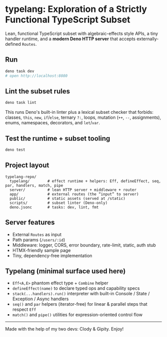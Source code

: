 # **typelang**: Exploration of a Strictly Functional TypeScript Subset

Lean, functional TypeScript subset with algebraic-effects style APIs, a tiny handler runtime, and a
**modern Deno HTTP server** that accepts externally-defined `Routes`.

## Run

```bash
deno task dev
# open http://localhost:8080
```

## Lint the subset rules

```bash
deno task lint
```

This runs Deno's built-in linter plus a lexical subset checker that forbids: classes, `this`, `new`,
`if`/`else`, ternary `?:`, loops, mutation (`++`, `--`, assignments), enums, namespaces, decorators,
and `let`/`var`.

## Test the runtime + subset tooling

```bash
deno test
```

## Project layout

```
typelang-repo/
  typelang/        # effect runtime + helpers: Eff, defineEffect, seq, par, handlers, match, pipe
  server/          # lean HTTP server + middleware + router
  app/             # external routes (the “input” to server)
  public/          # static assets (served at /static)
  scripts/         # subset linter (Deno-only)
  deno.jsonc       # tasks: dev, lint, fmt
```

## Server features

- External `Routes` as input
- Path params (`/users/:id`)
- Middleware: logger, CORS, error boundary, rate-limit, static, auth stub
- HTMX-friendly sample page
- Tiny, dependency-free implementation

## Typelang (minimal surface used here)

- `Eff<A,E>` phantom effect type + `Combine` helper
- `defineEffect(name)` to declare typed ops and capability specs
- `stack(...handlers).run()` interpreter with built-in Console / State / Exception / Async handlers
- `seq()` and `par` helpers (iterator-free) for linear & parallel steps that respect `Eff`
- `match()` and `pipe()` utilities for expression-oriented control flow

---

Made with the help of my two devs: Clody & Gipity. Enjoy!
